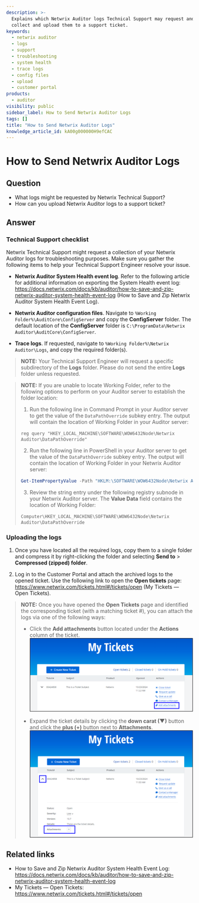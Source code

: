```yaml
---
description: >-
  Explains which Netwrix Auditor logs Technical Support may request and how to
  collect and upload them to a support ticket.
keywords:
  - netwrix auditor
  - logs
  - support
  - troubleshooting
  - system health
  - trace logs
  - config files
  - upload
  - customer portal
products:
  - auditor
visibility: public
sidebar_label: How to Send Netwrix Auditor Logs
tags: []
title: "How to Send Netwrix Auditor Logs"
knowledge_article_id: kA00g000000H9efCAC
---
```


# How to Send Netwrix Auditor Logs

## Question

- What logs might be requested by Netwrix Technical Support?
- How can you upload Netwrix Auditor logs to a support ticket?

## Answer

### Technical Support checklist

Netwrix Technical Support might request a collection of your Netwrix Auditor logs for troubleshooting purposes. Make sure you gather the following items to help your Technical Support Engineer resolve your issue.

- **Netwrix Auditor System Health event log**. Refer to the following article for additional information on exporting the System Health event log: https://docs.netwrix.com/docs/kb/auditor/how-to-save-and-zip-netwrix-auditor-system-health-event-log (How to Save and Zip Netwrix Auditor System Health Event Log).

- **Netwrix Auditor configuration files**. Navigate to ` %Working Folder%\AuditCore\ConfigServer ` and copy the **ConfigServer** folder. The default location of the **ConfigServer** folder is `C:\ProgramData\Netwrix Auditor\AuditCore\ConfigServer`.

- **Trace logs**. If requested, navigate to ` %Working Folder%\Netwrix Auditor\Logs `, and copy the required folder(s).

> **NOTE:** Your Technical Support Engineer will request a specific subdirectory of the **Logs** folder. Please do not send the entire **Logs** folder unless requested.

> **NOTE:** If you are unable to locate Working Folder, refer to the following options to perform on your Auditor server to establish the folder location:
>
> 1. Run the following line in Command Prompt in your Auditor server to get the value of the `DataPathOverride` subkey entry. The output will contain the location of Working Folder in your Auditor server:
>
> ```batch
> reg query "HKEY_LOCAL_MACHINE\SOFTWARE\WOW6432Node\Netwrix Auditor\DataPathOverride"
> ```
>
> 2. Run the following line in PowerShell in your Auditor server to get the value of the `DataPathOverride` subkey entry. The output will contain the location of Working Folder in your Netwrix Auditor server:
>
> ```powershell
> Get-ItemPropertyValue -Path "HKLM:\SOFTWARE\WOW6432Node\Netwrix Auditor\DataPathOverride" -Name "(Default)"
> ```
>
> 3. Review the string entry under the following registry subnode in your Netwrix Auditor server. The **Value Data** field contains the location of Working Folder:
>
> ```registry
> Computer\HKEY_LOCAL_MACHINE\SOFTWARE\WOW6432Node\Netwrix Auditor\DataPathOverride
> ```

### Uploading the logs

1. Once you have located all the required logs, copy them to a single folder and compress it by right-clicking the folder and selecting **Send to** > **Compressed (zipped) folder**.

2. Log in to the Customer Portal and attach the archived logs to the opened ticket. Use the following link to open the **Open tickets** page: https://www.netwrix.com/tickets.html#/tickets/open (My Tickets — Open Tickets).

> **NOTE:** Once you have opened the **Open Tickets** page and identified the corresponding ticket (with a matching ticket #), you can attach the logs via one of the following ways:
>
> - Click the **Add attachments** button located under the **Actions** column of the ticket.  
>   ![Customer Portal Attachments 1](images/ka0Qk000000Bei5_00N0g000004CA0p_0EMQk000008M3Qr.png)
>
> - Expand the ticket details by clicking the **down carat (▼)** button and click the **plus (+)** button next to **Attachments**.  
>   ![Customer Portal Attachments 2](images/ka0Qk000000Bei5_00N0g000004CA0p_0EMQk000008M3U5.png)

## Related links

- How to Save and Zip Netwrix Auditor System Health Event Log: https://docs.netwrix.com/docs/kb/auditor/how-to-save-and-zip-netwrix-auditor-system-health-event-log
- My Tickets — Open Tickets: https://www.netwrix.com/tickets.html#/tickets/open
